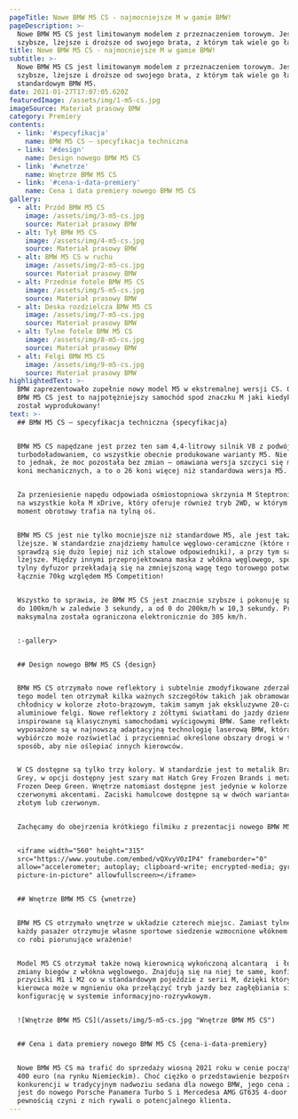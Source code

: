 ```yaml
---
pageTitle: Nowe BMW M5 CS - najmocniejsze M w gamie BMW!
pageDescription: >-
  Nowe BMW M5 CS jest limitowanym modelem z przeznaczeniem torowym. Jest
  szybsze, lżejsze i droższe od swojego brata, z którym tak wiele go łączy - M5.
title: Nowe BMW M5 CS - najmocniejsze M w gamie BMW!
subtitle: >-
  Nowe BMW M5 CS jest limitowanym modelem z przeznaczeniem torowym. Jest
  szybsze, lżejsze i droższe od swojego brata, z którym tak wiele go łączy –
  standardowym BMW M5. 
date: 2021-01-27T17:07:05.620Z
featuredImage: /assets/img/1-m5-cs.jpg
imageSource: Materiał prasowy BMW
category: Premiery
contents:
  - link: '#specyfikacja'
    name: BMW M5 CS – specyfikacja techniczna
  - link: '#design'
    name: Design nowego BMW M5 CS
  - link: '#wnetrze'
    name: Wnętrze BMW M5 CS
  - link: '#cena-i-data-premiery'
    name: Cena i data premiery nowego BMW M5 CS
gallery:
  - alt: Przód BMW M5 CS
    image: /assets/img/3-m5-cs.jpg
    source: Materiał prasowy BMW
  - alt: Tył BMW M5 CS
    image: /assets/img/4-m5-cs.jpg
    source: Materiał prasowy BMW
  - alt: BMW M5 CS w ruchu
    image: /assets/img/2-m5-cs.jpg
    source: Materiał prasowy BMW
  - alt: Przednie fotele BMW M5 CS
    image: /assets/img/5-m5-cs.jpg
    source: Materiał prasowy BMW
  - alt: Deska rozdzielcza BMW M5 CS
    image: /assets/img/7-m5-cs.jpg
    source: Materiał prasowy BMW
  - alt: Tylne fotele BMW M5 CS
    image: /assets/img/8-m5-cs.jpg
    source: Materiał prasowy BMW
  - alt: Felgi BMW M5 CS
    image: /assets/img/9-m5-cs.jpg
    source: Materiał prasowy BMW
highlightedText: >-
  BMW zaprezentowało zupełnie nowy model M5 w ekstremalnej wersji CS. Od teraz
  BMW M5 CS jest to najpotężniejszy samochód spod znaczku M jaki kiedykolwiek
  został wyprodukowany!
text: >-
  ## BMW M5 CS – specyfikacja techniczna {specyfikacja}


  BMW M5 CS napędzane jest przez ten sam 4,4-litrowy silnik V8 z podwójnym
  turbodoładowaniem, co wszystkie obecnie produkowane warianty M5. Nie oznacza
  to jednak, że moc pozostała bez zmian – omawiana wersja szczyci się mocą 627
  koni mechanicznych, a to o 26 koni więcej niż standardowa wersja M5. 


  Za przeniesienie napędu odpowiada ośmiostopniowa skrzynia M Steptronic i napęd
  na wszystkie koła M xDrive, który oferuje również tryb 2WD, w którym cały
  moment obrotowy trafia na tylną oś.  


  BMW M5 CS jest nie tylko mocniejsze niż standardowe M5, ale jest także
  lżejsze. W standardzie znajdziemy hamulce węglowo-ceramiczne (które na torze
  sprawdzą się dużo lepiej niż ich stalowe odpowiedniki), a przy tym są o 23 kg
  lżejsze. Między innymi przeprojektowana maska z włókna węglowego, spojler oraz
  tylny dyfuzor przekładają się na zmniejszoną wagę tego torowego potwora o
  łącznie 70kg względem M5 Competition! 


  Wszystko to sprawia, że BMW M5 CS jest znacznie szybsze i pokonuję sprint od 0
  do 100km/h w zaledwie 3 sekundy, a od 0 do 200km/h w 10,3 sekundy. Prędkość
  maksymalna została ograniczona elektronicznie do 305 km/h. 


  :-gallery>


  ## Design nowego BMW M5 CS {design}


  BMW M5 CS otrzymało nowe reflektory i subtelnie zmodyfikowane zderzaki. Do
  tego model ten otrzymał kilka ważnych szczegółów takich jak obramowanie osłony
  chłodnicy w kolorze złoto-brązowym, takim samym jak ekskluzywne 20-calowe
  aluminiowe felgi. Nowe reflektory z żółtymi światłami do jazdy dziennej
  inspirowane są klasycznymi samochodami wyścigowymi BMW. Same reflektory
  wyposażone są w najnowszą adaptacyjną technologię laserową BMW, która
  wybiórczo może rozświetlać i przyciemniać określone obszary drogi w taki
  sposób, aby nie oślepiać innych kierowców. 


  W CS dostępne są tylko trzy kolory. W standardzie jest to metalik Brands Hatch
  Grey, w opcji dostępny jest szary mat Hatch Grey Frozen Brands i metalizowany
  Frozen Deep Green. Wnętrze natomiast dostępne jest jedynie w kolorze czarnym z
  czerwonymi akcentami. Zaciski hamulcowe dostępne są w dwóch wariantach –
  złotym lub czerwonym.


  Zachęcamy do obejrzenia krótkiego filmiku z prezentacji nowego BMW M5 CS:


  <iframe width="560" height="315"
  src="https://www.youtube.com/embed/vQXvyV0zIP4" frameborder="0"
  allow="accelerometer; autoplay; clipboard-write; encrypted-media; gyroscope;
  picture-in-picture" allowfullscreen></iframe>


  ## Wnętrze BMW M5 CS {wnetrze}


  BMW M5 CS otrzymało wnętrze w układzie czterech miejsc. Zamiast tylnej kanapy
  każdy pasażer otrzymuje własne sportowe siedzenie wzmocnione włóknem węglowym,
  co robi piorunujące wrażenie!


  Model M5 CS otrzymał także nową kierownicą wykończoną alcantarą  i łopatki
  zmiany biegów z włókna węglowego. Znajdują się na niej te same, konfigurowalne
  przyciski M1 i M2 co w standardowym pojeździe z serii M, dzięki którym,
  kierowca może w mgnieniu oka przełączyć tryb jazdy bez zagłębiania się w
  konfigurację w systemie informacyjno-rozrywkowym. 


  ![Wnętrze BMW M5 CS](/assets/img/5-m5-cs.jpg "Wnętrze BMW M5 CS")


  ## Cena i data premiery nowego BMW M5 CS {cena-i-data-premiery}


  Nowe BMW M5 CS ma trafić do sprzedaży wiosną 2021 roku w cenie początkowej 180
  400 euro (na rynku Niemieckim). Choć ciężko o przedstawienie bezpośredniej
  konkurencji w tradycyjnym nadwoziu sedana dla nowego BMW, jego cena zbliżona
  jest do nowego Porsche Panamera Turbo S i Mercedesa AMG GT63S 4-door co z
  pewnością czyni z nich rywali o potencjalnego klienta.
---
```


